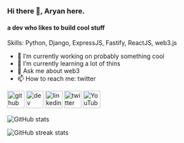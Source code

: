### Hi there 👋, Aryan here.
#### a dev who likes to build cool stuff

Skills: Python, Django, ExpressJS, Fastify, ReactJS, web3.js

- 🔭 I’m currently working on probably something cool 
- 🌱 I’m currently learning a lot of thins 
- 💬 Ask me about web3 
- 📫 How to reach me: twitter 


[<img src='https://cdn.jsdelivr.net/npm/simple-icons@3.0.1/icons/github.svg' alt='github' height='40'>](https://github.com/thearyanag)  [<img src='https://cdn.jsdelivr.net/npm/simple-icons@3.0.1/icons/hashnode.svg' alt='dev' height='40'>](https://0xaryan.hashnode.dev/)  [<img src='https://cdn.jsdelivr.net/npm/simple-icons@3.0.1/icons/linkedin.svg' alt='linkedin' height='40'>](https://www.linkedin.com/in/thearyanag?_l=en_US/)  [<img src='https://cdn.jsdelivr.net/npm/simple-icons@3.0.1/icons/twitter.svg' alt='twitter' height='40'>](https://twitter.com/_0xaryan)  [<img src='https://cdn.jsdelivr.net/npm/simple-icons@3.0.1/icons/youtube.svg' alt='YouTube' height='40'>](https://www.youtube.com/channel/@thearyanag)  

![GitHub stats](https://github-readme-stats.vercel.app/api?username=thearyanag&show_icons=true)  


![GitHub streak stats](https://streak-stats.demolab.com/?user=thearyanag)  


